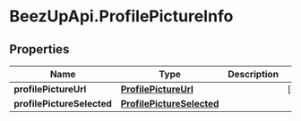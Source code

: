 # BeezUpApi.ProfilePictureInfo

## Properties
Name | Type | Description | Notes
------------ | ------------- | ------------- | -------------
**profilePictureUrl** | [**ProfilePictureUrl**](ProfilePictureUrl.md) |  | [optional] 
**profilePictureSelected** | [**ProfilePictureSelected**](ProfilePictureSelected.md) |  | 


